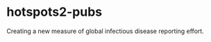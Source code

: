 hotspots2-pubs
==============

Creating a new measure of global infectious disease reporting effort.
